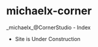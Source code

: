 <script language="javascript" type="text/javascript" src="/LanguageBar.js"></script>
# michaelx-corner
\_michaelx\_@CornerStudio - Index

- Site is Under Construction
